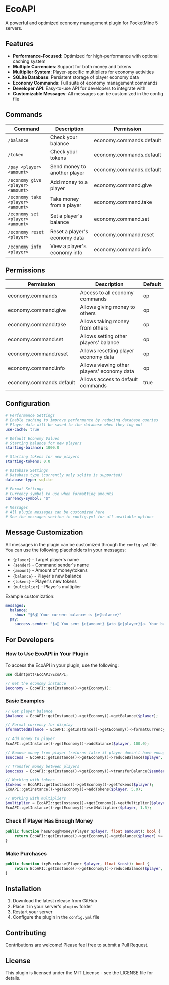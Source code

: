 # EcoAPI

A powerful and optimized economy management plugin for PocketMine 5 servers.

## Features

- **Performance-Focused**: Optimized for high-performance with optional caching system
- **Multiple Currencies**: Support for both money and tokens
- **Multiplier System**: Player-specific multipliers for economy activities
- **SQLite Database**: Persistent storage of player economy data
- **Economy Commands**: Full suite of economy management commands
- **Developer API**: Easy-to-use API for developers to integrate with
- **Customizable Messages**: All messages can be customized in the config file

## Commands

| Command | Description | Permission |
|---------|-------------|------------|
| `/balance` | Check your balance | economy.commands.default |
| `/token` | Check your tokens | economy.commands.default |
| `/pay <player> <amount>` | Send money to another player | economy.commands.default |
| `/economy give <player> <amount>` | Add money to a player | economy.command.give |
| `/economy take <player> <amount>` | Take money from a player | economy.command.take |
| `/economy set <player> <amount>` | Set a player's balance | economy.command.set |
| `/economy reset <player>` | Reset a player's economy data | economy.command.reset |
| `/economy info <player>` | View a player's economy info | economy.command.info |

## Permissions

| Permission | Description | Default |
|------------|-------------|---------|
| economy.commands | Access to all economy commands | op |
| economy.command.give | Allows giving money to others | op |
| economy.command.take | Allows taking money from others | op |
| economy.command.set | Allows setting other players' balance | op |
| economy.command.reset | Allows resetting player economy data | op |
| economy.command.info | Allows viewing other players' economy data | op |
| economy.commands.default | Allows access to default commands | true |

## Configuration

```yaml
# Performance Settings
# Enable caching to improve performance by reducing database queries
# Player data will be saved to the database when they log out
use-cache: true

# Default Economy Values
# Starting balance for new players
starting-balance: 1000.0

# Starting tokens for new players
starting-tokens: 0.0

# Database Settings
# Database type (currently only sqlite is supported)
database-type: sqlite

# Format Settings
# Currency symbol to use when formatting amounts
currency-symbol: "$"

# Messages
# All plugin messages can be customized here
# See the messages section in config.yml for all available options
```

## Message Customization

All messages in the plugin can be customized through the `config.yml` file. You can use the following placeholders in your messages:

- `{player}` - Target player's name
- `{sender}` - Command sender's name
- `{amount}` - Amount of money/tokens
- `{balance}` - Player's new balance
- `{tokens}` - Player's new tokens
- `{multiplier}` - Player's multiplier

Example customization:

```yaml
messages:
  balance:
    show: "§6💰 Your current balance is §e{balance}"
  pay:
    success-sender: "§a💸 You sent §e{amount} §ato §e{player}§a. Your balance: §e{balance}"
```

## For Developers

### How to Use EcoAPI in Your Plugin

To access the EcoAPI in your plugin, use the following:

```php
use didntpott\EcoAPI\EcoAPI;

// Get the economy instance
$economy = EcoAPI::getInstance()->getEconomy();
```

### Basic Examples

```php
// Get player balance
$balance = EcoAPI::getInstance()->getEconomy()->getBalance($player);

// Format currency for display
$formattedBalance = EcoAPI::getInstance()->getEconomy()->formatCurrency($balance);

// Add money to player
EcoAPI::getInstance()->getEconomy()->addBalance($player, 100.0);

// Remove money from player (returns false if player doesn't have enough)
$success = EcoAPI::getInstance()->getEconomy()->reduceBalance($player, 50.0);

// Transfer money between players
$success = EcoAPI::getInstance()->getEconomy()->transferBalance($sender, $receiver, 100.0);

// Working with tokens
$tokens = EcoAPI::getInstance()->getEconomy()->getTokens($player);
EcoAPI::getInstance()->getEconomy()->addTokens($player, 5.0);

// Working with multipliers
$multiplier = EcoAPI::getInstance()->getEconomy()->getMultiplier($player);
EcoAPI::getInstance()->getEconomy()->setMultiplier($player, 1.5);
```

### Check If Player Has Enough Money

```php
public function hasEnoughMoney(Player $player, float $amount): bool {
    return EcoAPI::getInstance()->getEconomy()->getBalance($player) >= $amount;
}
```

### Make Purchases

```php
public function tryPurchase(Player $player, float $cost): bool {
    return EcoAPI::getInstance()->getEconomy()->reduceBalance($player, $cost);
}
```

## Installation

1. Download the latest release from GitHub
2. Place it in your server's `plugins` folder
3. Restart your server
4. Configure the plugin in the `config.yml` file

## Contributing

Contributions are welcome! Please feel free to submit a Pull Request.

## License

This plugin is licensed under the MIT License - see the LICENSE file for details.